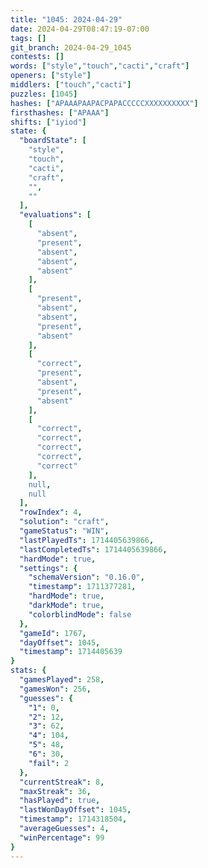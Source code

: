 ```yaml
---
title: "1045: 2024-04-29"
date: 2024-04-29T08:47:19-07:00
tags: []
git_branch: 2024-04-29_1045
contests: []
words: ["style","touch","cacti","craft"]
openers: ["style"]
middlers: ["touch","cacti"]
puzzles: [1045]
hashes: ["APAAAPAAPACPAPACCCCCXXXXXXXXXX"]
firsthashes: ["APAAA"]
shifts: ["iyiod"]
state: {
  "boardState": [
    "style",
    "touch",
    "cacti",
    "craft",
    "",
    ""
  ],
  "evaluations": [
    [
      "absent",
      "present",
      "absent",
      "absent",
      "absent"
    ],
    [
      "present",
      "absent",
      "absent",
      "present",
      "absent"
    ],
    [
      "correct",
      "present",
      "absent",
      "present",
      "absent"
    ],
    [
      "correct",
      "correct",
      "correct",
      "correct",
      "correct"
    ],
    null,
    null
  ],
  "rowIndex": 4,
  "solution": "craft",
  "gameStatus": "WIN",
  "lastPlayedTs": 1714405639866,
  "lastCompletedTs": 1714405639866,
  "hardMode": true,
  "settings": {
    "schemaVersion": "0.16.0",
    "timestamp": 1711377281,
    "hardMode": true,
    "darkMode": true,
    "colorblindMode": false
  },
  "gameId": 1767,
  "dayOffset": 1045,
  "timestamp": 1714405639
}
stats: {
  "gamesPlayed": 258,
  "gamesWon": 256,
  "guesses": {
    "1": 0,
    "2": 12,
    "3": 62,
    "4": 104,
    "5": 48,
    "6": 30,
    "fail": 2
  },
  "currentStreak": 8,
  "maxStreak": 36,
  "hasPlayed": true,
  "lastWonDayOffset": 1045,
  "timestamp": 1714318504,
  "averageGuesses": 4,
  "winPercentage": 99
}
---
```

<!-- more -->
